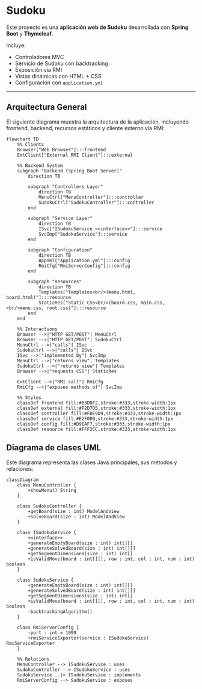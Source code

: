 # Sudoku

Este proyecto es una **aplicación web de Sudoku** desarrollada con **Spring Boot** y **Thymeleaf**.  

Incluye:  
- Controladores MVC  
- Servicio de Sudoku con backtracking  
- Exposición vía RMI  
- Vistas dinámicas con HTML + CSS  
- Configuración con `application.yml`  

---

## Arquitectura General

El siguiente diagrama muestra la arquitectura de la aplicación, incluyendo frontend, backend, recursos estáticos y cliente externo vía RMI:

```mermaid
flowchart TD
    %% Clients
    Browser["Web Browser"]:::frontend
    ExtClient["External RMI Client"]:::external

    %% Backend System
    subgraph "Backend (Spring Boot Server)"
        direction TB

        subgraph "Controllers Layer"
            direction TB
            MenuCtrl["MenuController"]:::controller
            SudokuCtrl["SudokuController"]:::controller
        end

        subgraph "Service Layer"
            direction TB
            ISvc["ISudokuService <<interface>>"]:::service
            SvcImp["SudokuService"]:::service
        end

        subgraph "Configuration"
            direction TB
            AppYml["application.yml"]:::config
            RmiCfg["RmiServerConfig"]:::config
        end

        subgraph "Resources"
            direction TB
            Templates["Templates<br/>(menu.html, board.html)"]:::resource
            StaticRes["Static CSS<br/>(board.css, main.css,<br/>menu.css, root.css)"]:::resource
        end
    end

    %% Interactions
    Browser -->|"HTTP GET/POST"| MenuCtrl
    Browser -->|"HTTP GET/POST"| SudokuCtrl
    MenuCtrl -->|"calls"| ISvc
    SudokuCtrl -->|"calls"| ISvc
    ISvc -->|"implemented by"| SvcImp
    MenuCtrl -->|"returns view"| Templates
    SudokuCtrl -->|"returns view"| Templates
    Browser -->|"requests CSS"| StaticRes

    ExtClient -->|"RMI call"| RmiCfg
    RmiCfg -->|"exposes methods of"| SvcImp

    %% Styles
    classDef frontend fill:#B3DDF2,stroke:#333,stroke-width:1px
    classDef external fill:#F2D7D5,stroke:#333,stroke-width:1px
    classDef controller fill:#FDE9D9,stroke:#333,stroke-width:1px
    classDef service fill:#E2F0D9,stroke:#333,stroke-width:1px
    classDef config fill:#D9EAF7,stroke:#333,stroke-width:1px
    classDef resource fill:#FFF2CC,stroke:#333,stroke-width:1px
```


## Diagrama de clases UML
Este diagrama representa las clases Java principales, sus métodos y relaciones:

```mermaid
classDiagram
    class MenuController {
        +showMenu() String
    }

    class SudokuController {
        +getBoard(size : int) ModelAndView
        +solveBoard(size : int) ModelAndView
    }

    class ISudokuService {
        <<interface>>
        +generateEmptyBoard(size : int) int[][]
        +generateSolvedBoard(size : int) int[][]
        +getSegmentDimensions(size : int) int[]
        +isValidMove(board : int[][], row : int, col : int, num : int) boolean
    }

    class SudokuService {
        +generateEmptyBoard(size : int) int[][]
        +generateSolvedBoard(size : int) int[][]
        +getSegmentDimensions(size : int) int[]
        +isValidMove(board : int[][], row : int, col : int, num : int) boolean
        -backtrackingAlgorithm()
    }

    class RmiServerConfig {
        -port : int = 1099
        +rmiServiceExporter(service : ISudokuService) RmiServiceExporter
    }

    %% Relations
    MenuController --> ISudokuService : uses
    SudokuController --> ISudokuService : uses
    SudokuService ..|> ISudokuService : implements
    RmiServerConfig --> SudokuService : exposes
```

